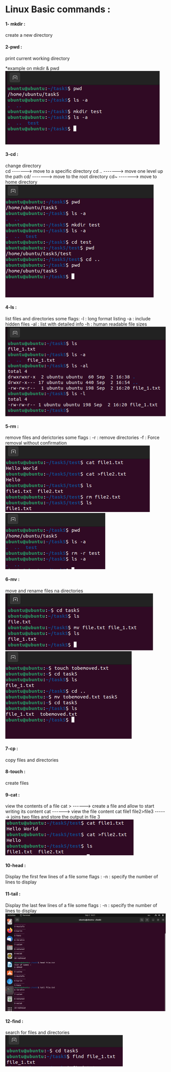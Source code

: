 # Linux Basic commands :

#### 1- mkdir :
create a new directory 
#### 2-pwd :
print current working directory

*example on mkdir & pwd 
![mkdir & pwd](/pics/mkdir.PNG)

#### 3-cd :
change directory  
cd    -------> move to a specific directory
cd .. -------> move one level up the path
cd/   -------> move to the root directory 
cd~   -------> move to home directory
![cd](/pics/cd.PNG)

#### 4-ls :
list files and directories
some flags:
-l  : long format listing
-a  : include hidden files
-al : list with detailed info
-h  : human readable file sizes
![ls](/pics/ls.PNG)

#### 5-rm :
remove files and derictories
some flags :
-r  : remove directories
-f  : Force removal without confirmation
![rm](/pics/rm.PNG)                       ![rm -r](/pics/rm%20-r.PNG)

#### 6-mv :
move and rename files na directories
![mv](/pics/mv%20rename.PNG)              ![mv](/pics/mv%20moving.PNG)

#### 7-cp :
copy files and directories

#### 8-touch : 
create files
#### 9-cat : 
view the contents of a file 
cat >  ------> create a file and allow to start writing its content
cat    ------> view the file content
cat file1 file2>file3 ------> joins two files and store the output in file 3
![cat](/pics/cat.PNG)

#### 10-head : 
 Display the first few lines of a file
 some flags :
 -n  : specify the number of lines to display
#### 11-tail :
 Display the last few lines of a file
 some flags :
 -n  : specify the number of lines to display
 ![head&tail](/pics/head%20&%20tail.PNG)

 #### 12-find : 
 search for files and directories
 ![find](/pics/find.PNG)

 
